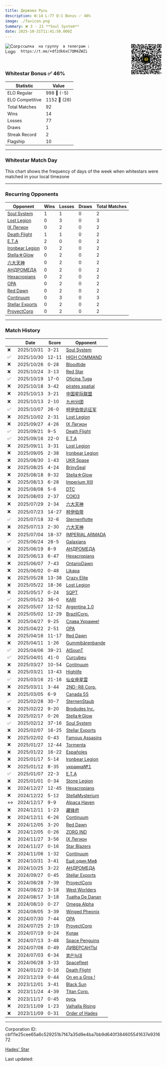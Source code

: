 ```yaml
---
title: ​Держава Русь
description: W:14 L:77 D:1 Bonus ✅ 46%
image: ./favicon.png
Summary: ❌ 3 - 21 **Soul System**
date: 2025-10-31T11:41:50.000Z
---
```

<head>
<link rel="icon" type="image/x-icon" href="./favicon.ico">
</head>
<img align="left" width="50" height="50" src="./favicon.ico" alt="Corp Logo"><img align="right" width="100" height="100" src="./qr.png" alt="QR Code">

```
ссылка  на группу  в телеграм :  https://t.me/+df2dk6xC7QM4ZWZi
```
<br>

### Whitestar Bonus ✅ 46%

| Statistic | Value |
| --- | --- |
| ELO Regular | 998 🔻  (-5)|
| ELO Competitive | 1152 🔺  (26)|
| Total Matches | 92 |
| Wins | 14 |
| Losses | 77 |
| Draws | 1 |
| Streak Record | 2 |
| Flagship | 10 |

---

### Whitestar Match Day

This chart shows the frequency of days of the week when whitestars were matched in your local timezone

<!-- Load Chart.js from jsDelivr CDN -->
<script src="https://cdn.jsdelivr.net/npm/chart.js@4.0.1"></script>

<!-- Create a canvas element where the chart will be rendered -->
<canvas id="myChart" width="400" height="200"></canvas>

<!-- JavaScript code to render the bar chart -->
<script>
    document.addEventListener("DOMContentLoaded", function() {
        // Ensure scanTime is an array; if empty, handle accordingly
        let timestamps = [1761478910,1761387569,1761009557,1760867652,1760409466,1760360186,1759902565,1759899260,1759413093,1758952796,1758503924,1758063995,1757603389,1757128978,1756662670,1756113871,1755662838,1755126159,1754657088,1754224382,1753780273,1753336455,1752811467,1752377026,1751939818,1751220167,1750372777,1749878732,1749383208,1748882907,1748439673,1747962172,1747521662,1747069116,1746623477,1746189861,1745748842,1745310093,1744874657,1744407683,1743967435,1743497407,1743058309,1742603608,1742131788,1741695171,1741263049,1740752505,1740270516,1739815830,1739369887,1738930550,1738490603,1738046750,1737585493,1737147657,1736707385,1736255368,1735798837,1735305455,1734857773,1734419388,1733974084,1733504729,1733460378,1732945237,1732938928,1732265191,1732255878,1730445076,1729919505,1729386126,1727000285,1724394437,1723930750,1723484183,1722861222,1722397236,1721933526,1721478244,1720983293,1720427277,1719985198,1719552467,1719116729,1705470683,1702571064,1701016646,1700399014,1699753965,1699133971,1699133971];

        const fontColor = 'rgba(64, 128, 160, 1)';

        // Function to convert Unix timestamps to day of the week (0=Sunday, 6=Saturday)
        function getDayOfWeek(timestamp) {
            return new Date(timestamp * 1000).getDay();
        }

        // Initialize an array to count occurrences for each day of the week
        let dayCounts = [0, 0, 0, 0, 0, 0, 0];

        // Populate the dayCounts array based on the scanTime data
        timestamps.forEach(ts => {
            let dayOfWeek = getDayOfWeek(ts);
            dayCounts[dayOfWeek]++;
        });

        // Chart.js configuration for the bar chart
        const data = {
            labels: ['Sunday', 'Monday', 'Tuesday', 'Wednesday', 'Thursday', 'Friday', 'Saturday'],
            datasets: [{
                data: dayCounts,
                backgroundColor: [
                    'rgba(0, 191, 255, 0.2)',   // Deep Sky Blue (Sunday)
                    'rgba(135, 206, 250, 0.2)', // Light Sky Blue (Monday)
                    'rgba(173, 216, 230, 0.2)', // Light Blue (Tuesday)
                    'rgba(214, 236, 243, 0.2)', // Custom light blue (Wednesday)
                    'rgba(173, 216, 230, 0.2)', // Light Blue (Thursday)
                    'rgba(135, 206, 250, 0.2)', // Light Sky Blue (Friday)
                    'rgba(0, 191, 255, 0.2)'    // Deep Sky Blue (Saturday)
                ],
                borderColor: [
                    'rgba(0, 191, 255, 1)',
                    'rgba(135, 206, 250, 1)',
                    'rgba(173, 216, 230, 1)',
                    'rgba(214, 236, 243, 1)',
                    'rgba(173, 216, 230, 1)',
                    'rgba(135, 206, 250, 1)',
                    'rgba(0, 191, 255, 1)'
                ],
                borderWidth: 1,
                minBarLength: 5
            }]
        };

        const config = {
            type: 'bar',
            data: data,
            options: {
                scales: {
                    y: {
                        beginAtZero: true,
                        ticks: {
                            stepSize: 1,
                            color: fontColor
                        },
                        grid: {
                            color: 'rgba(255, 255, 255, 0.2)'
                        }
                    },
                    x: {
                        ticks: {
                            color: fontColor
                        },
                        grid: {
                            display: false 
                        }
                    }
                },
                plugins: {
                    legend: {
                        display: false
                    }
                }
            }
        };

        // Render the chart
        const ctx = document.getElementById('myChart').getContext('2d');
        const myChart = new Chart(ctx, config);
    });
</script>
    
---
### Recurring Opponents

| Opponent | Wins | Losses | Draws | Total Matches |
| --- | --- | --- | --- | --- |
| [Soul System](https://ws.tsl.rocks/corp/1723dea490699d1ea8c63e03979aef391a21033bf22d9836452a37542cfc238e/) | 1 | 1 | 0 | 2 |
| [Lost Legion](https://ws.tsl.rocks/corp/451b249473bf36e9f688ffd82a5955f04fc586b1dc545ff81277a4d73af47623/) | 0 | 3 | 0 | 3 |
| [IX Легион](https://ws.tsl.rocks/corp/1621eab3bcc1ebffe496faadcde81cd31c503b2ac667ef88fbf2d64ea1f9908b/) | 0 | 2 | 0 | 2 |
| [Death Flight](https://ws.tsl.rocks/corp/b343459f43f0a7c366dd05dcac02d78c7a8d6cf09c7241e9b558a92e2456e1d4/) | 1 | 1 | 0 | 2 |
| [E\.T\.A](https://ws.tsl.rocks/corp/33dd13a30f1fb86a48aa1e97053cb0d1d12985b0fc5f258edb5f36632dd42082/) | 2 | 0 | 0 | 2 |
| [Ironbear Legion](https://ws.tsl.rocks/corp/256873683be88bf78e3d4f1fda68e669c8be11e78a85f9add19e60facc9831b0/) | 0 | 2 | 0 | 2 |
| [Stella☆Glow](https://ws.tsl.rocks/corp/86a894b97d55e4f65a3cec65d26d528341d8e70b186bcffa2e89f5f681e48396/) | 0 | 2 | 0 | 2 |
| [六大天神](https://ws.tsl.rocks/corp/28f06b2ed8c2d55fe437095ed09cf6559986f0bb3ea5ff99509341b5dbf04d65/) | 0 | 2 | 0 | 2 |
| [АНДРОМЕДА](https://ws.tsl.rocks/corp/1e4e3bc5f21c0b6cd362f404b88f09e18e26a8c0134a31015d6d7577a7230dc9/) | 0 | 2 | 0 | 2 |
| [Hexacropians](https://ws.tsl.rocks/corp/1663ae68266882a1c09b5a4e5a16b97770e86390b7af7bcfc66b46213334a3a2/) | 0 | 2 | 0 | 2 |
| [OPA](https://ws.tsl.rocks/corp/e80002cbc38034342376acee2274117d3b6150fce2d47bbd1dbf75cd06d8e258/) | 0 | 2 | 0 | 2 |
| [Red Dawn](https://ws.tsl.rocks/corp/fee852a2530bc5e3cbe5b2a5fdb224d249eeceeb3688cfd71479344181831328/) | 0 | 2 | 0 | 2 |
| [Continuum](https://ws.tsl.rocks/corp/ea5fb17c8fcf67a15bd5a194549206adba2279a79973a34bcfd0abb1e3cf9107/) | 0 | 3 | 0 | 3 |
| [Stellar Exports](https://ws.tsl.rocks/corp/44e91582df527f0e9d3977b4c713db38b9c73a98e95ba353eccdcc601e64d027/) | 0 | 2 | 0 | 2 |
| [ProyectCorp](https://ws.tsl.rocks/corp/ac76fbb017abc5511e6d39625245f0cd8f145ef5ba96ae1760d7f2389b5e0fe1/) | 0 | 2 | 0 | 2 |

---
### Match History

|  | Date | Score | Opponent |
| --- | --- | --- | --- |
| ❌ | 2025/10/31 | 3-21 | [Soul System](https://ws.tsl.rocks/corp/1723dea490699d1ea8c63e03979aef391a21033bf22d9836452a37542cfc238e/) |
| ✅ | 2025/10/30 | 12-11 | [HIGH COMMAND](https://ws.tsl.rocks/corp/c301e344c877e869eedde9888fe0c1444bdf2c7c7750699fdf80745b983795a2/) |
| ❌ | 2025/10/26 | 0-28 | [Bloodtide](https://ws.tsl.rocks/corp/45a33569cb3d53981db18893d92ddeaebd1f7bbc027226150f2c848f336f1905/) |
| ❌ | 2025/10/24 | 3-13 | [Red Star](https://ws.tsl.rocks/corp/779114322d677f05c7451cf2323327bd6ff62ec9513ba922e38578b0813f3bad/) |
| ✅ | 2025/10/19 | 17-0 | [Oficina Tuga](https://ws.tsl.rocks/corp/2fff67029125a29f7fa3252e0f8387f3ae93c6c59bd05d358723e02f3199db72/) |
| ❌ | 2025/10/18 | 3-42 | [pirates spatial](https://ws.tsl.rocks/corp/3ff4602678e19275d9891fa0d9d34ecd5b9bfaf88bb39e35b30372cac2981a40/) |
| ❌ | 2025/10/13 | 3-21 | [中国星际联盟](https://ws.tsl.rocks/corp/6d595623b3ba17629ed70438d85d84622ba49e733e5d6d57765a9e0a477dfc81/) |
| ❌ | 2025/10/13 | 2-10 | [九州分团](https://ws.tsl.rocks/corp/e7374c31c95ba96f5c59c7c1de632517dd4cec2d4680e25e7f34d077133e4d4f/) |
| ✅ | 2025/10/07 | 26-0 | [柯伊伯带远征军](https://ws.tsl.rocks/corp/32398adc922cc794e11a465894d7c05b991a9fa42402fad019eab4cdf1e6fc57/) |
| ❌ | 2025/10/02 | 2-31 | [Lost Legion](https://ws.tsl.rocks/corp/451b249473bf36e9f688ffd82a5955f04fc586b1dc545ff81277a4d73af47623/) |
| ❌ | 2025/09/27 | 4-26 | [IX Легион](https://ws.tsl.rocks/corp/1621eab3bcc1ebffe496faadcde81cd31c503b2ac667ef88fbf2d64ea1f9908b/) |
| ✅ | 2025/09/21 | 9-5 | [Death Flight](https://ws.tsl.rocks/corp/b343459f43f0a7c366dd05dcac02d78c7a8d6cf09c7241e9b558a92e2456e1d4/) |
| ✅ | 2025/09/16 | 22-0 | [E\.T\.A](https://ws.tsl.rocks/corp/33dd13a30f1fb86a48aa1e97053cb0d1d12985b0fc5f258edb5f36632dd42082/) |
| ❌ | 2025/09/11 | 3-31 | [Lost Legion](https://ws.tsl.rocks/corp/451b249473bf36e9f688ffd82a5955f04fc586b1dc545ff81277a4d73af47623/) |
| ❌ | 2025/09/05 | 2-38 | [Ironbear Legion](https://ws.tsl.rocks/corp/256873683be88bf78e3d4f1fda68e669c8be11e78a85f9add19e60facc9831b0/) |
| ❌ | 2025/08/30 | 1-43 | [UKR Spase](https://ws.tsl.rocks/corp/e7fccd6d3669688f2a3eabd6b676436018d6566397ab5dab1897d1a2a47f2015/) |
| ❌ | 2025/08/25 | 4-24 | [BrinySeal](https://ws.tsl.rocks/corp/05ada6d14c0c53422b434d3d55b1440370f85e96f93c74992cb8c4eb8f5503ba/) |
| ❌ | 2025/08/18 | 9-32 | [Stella☆Glow](https://ws.tsl.rocks/corp/86a894b97d55e4f65a3cec65d26d528341d8e70b186bcffa2e89f5f681e48396/) |
| ❌ | 2025/08/13 | 6-28 | [Imperium XIII](https://ws.tsl.rocks/corp/0d52edf77b0cdeaaea6ebc20a7f5b6a60372b535bf96f556b31e2243dc8ee75a/) |
| ❌ | 2025/08/08 | 5-6 | [DTC](https://ws.tsl.rocks/corp/4be10b4fa74e6bc45ea50d720527bec8db0312f419a419f203b09350d663c755/) |
| ❌ | 2025/08/03 | 2-37 | [СОЮЗ](https://ws.tsl.rocks/corp/068cec010bfee0723895562d4bf580b93628758a762b6918d384fef632d281ab/) |
| ❌ | 2025/07/29 | 2-34 | [六大天神](https://ws.tsl.rocks/corp/28f06b2ed8c2d55fe437095ed09cf6559986f0bb3ea5ff99509341b5dbf04d65/) |
| ❌ | 2025/07/23 | 14-27 | [柯伊伯带](https://ws.tsl.rocks/corp/fc3e5142b08821a025c19f7e687a2ba97cc1e728d81555f077feb04f3839c4a0/) |
| ✅ | 2025/07/18 | 32-6 | [Sternenflotte](https://ws.tsl.rocks/corp/6273be8c33cae6938fe5608aa5cf5a78e740f71dd888477b437e47ec106c0a0d/) |
| ❌ | 2025/07/13 | 2-30 | [六大天神](https://ws.tsl.rocks/corp/28f06b2ed8c2d55fe437095ed09cf6559986f0bb3ea5ff99509341b5dbf04d65/) |
| ❌ | 2025/07/04 | 18-37 | [IMPERIAL ARMADA](https://ws.tsl.rocks/corp/0c33734edc95a1bac88a9df7e0853a3bd835ea682673f097db1c75d6bb14c8da/) |
| ✅ | 2025/06/24 | 28-5 | [Galaxians](https://ws.tsl.rocks/corp/94728c6eb201c1f15c6e2304b5920aa155ccc1a7aac83b574baae51c53a22c5d/) |
| ❌ | 2025/06/19 | 8-9 | [АНДРОМЕДА](https://ws.tsl.rocks/corp/1e4e3bc5f21c0b6cd362f404b88f09e18e26a8c0134a31015d6d7577a7230dc9/) |
| ❌ | 2025/06/13 | 6-47 | [Hexacropians](https://ws.tsl.rocks/corp/1663ae68266882a1c09b5a4e5a16b97770e86390b7af7bcfc66b46213334a3a2/) |
| ❌ | 2025/06/07 | 7-43 | [OntarioDawn](https://ws.tsl.rocks/corp/1a002c71f3aba5da5918941fa2ba4dbbfc183ad52d97d44a25718e07e6b08a03/) |
| ❌ | 2025/06/02 | 0-48 | [Likapa](https://ws.tsl.rocks/corp/430376e86f786afe6d4201e70b5fd09f2cdd41ca6d81ee693737e3361c06a1f4/) |
| ❌ | 2025/05/28 | 13-38 | [Crazy Elite](https://ws.tsl.rocks/corp/ef64e9014b773074470ead0907b9c122bf6bda753de1cddfa01e95a00e9d47dc/) |
| ❌ | 2025/05/22 | 18-36 | [Lost Legion](https://ws.tsl.rocks/corp/451b249473bf36e9f688ffd82a5955f04fc586b1dc545ff81277a4d73af47623/) |
| ❌ | 2025/05/17 | 0-24 | [SQPT](https://ws.tsl.rocks/corp/eabbab0640b8da02ae167f315cf981b2a200e5444eb134a06747d8a84fa10805/) |
| ✅ | 2025/05/12 | 36-0 | [KARI](https://ws.tsl.rocks/corp/4434276aa1aebbe4c0a69ac51dff9c243c5287d00096e12c87e8590318a2ab65/) |
| ❌ | 2025/05/07 | 12-52 | [Argentina 1\.0](https://ws.tsl.rocks/corp/582e7dce954da49eb68cdf263806d5b8f37da4c81a6eef072e63102be0fa5449/) |
| ❌ | 2025/05/02 | 12-29 | [BrazilCorp\.](https://ws.tsl.rocks/corp/623f28fa77360220e64570e6493ec911dc1e814d1686305b7879da48d808d1cf/) |
| ❌ | 2025/04/27 | 9-25 | [Слава Украине\!](https://ws.tsl.rocks/corp/15bb6468a62584f5281a81614dde743b4bbf2196289e4c346da53f96e2e140c1/) |
| ❌ | 2025/04/22 | 2-51 | [OPA](https://ws.tsl.rocks/corp/e80002cbc38034342376acee2274117d3b6150fce2d47bbd1dbf75cd06d8e258/) |
| ❌ | 2025/04/16 | 11-17 | [Red Dawn](https://ws.tsl.rocks/corp/fee852a2530bc5e3cbe5b2a5fdb224d249eeceeb3688cfd71479344181831328/) |
| ❌ | 2025/04/11 | 1-26 | [Gummibärenbande](https://ws.tsl.rocks/corp/7111d11716d236254b3fe2fdc0df09519cbed1ee9cc2c7691983534a3d8e1366/) |
| ✅ | 2025/04/06 | 39-21 | [AlSounT](https://ws.tsl.rocks/corp/b876a825b43edd1e21a7cc515addeb62a832c1126a5e591e562f6475572788d1/) |
| ✅ | 2025/04/01 | 41-0 | [Curcubeu](https://ws.tsl.rocks/corp/a2bdd69ff0d73fcdb3bd9461684b2951dd4df9009b7ea8eae1592efff76e3c59/) |
| ❌ | 2025/03/27 | 10-54 | [Continuum](https://ws.tsl.rocks/corp/ea5fb17c8fcf67a15bd5a194549206adba2279a79973a34bcfd0abb1e3cf9107/) |
| ❌ | 2025/03/21 | 13-43 | [Highlife](https://ws.tsl.rocks/corp/e667e116808de19118853c1729815a3431a83531f951514ab8aa77a345cc8e40/) |
| ✅ | 2025/03/16 | 21-16 | [仙女座星雲](https://ws.tsl.rocks/corp/e8532ebca58cb402f027fdb3db24507799f38a7123ef124fae8ab7591dac77bd/) |
| ❌ | 2025/03/11 | 3-44 | [2ND\-R8 Corp\.](https://ws.tsl.rocks/corp/e97866623598a98454b3a4724b472dc171f5e1aff84b076c43d021f0fabdc702/) |
| ❌ | 2025/03/05 | 6-9 | [Canada 55](https://ws.tsl.rocks/corp/ce9e570030319de84612b35396eceb66e8354735920c430d9f42234066290c56/) |
| ✅ | 2025/02/28 | 30-7 | [SternenStaub](https://ws.tsl.rocks/corp/11f1e8a4d522eaef8cb40c95d07b4533097aa6509ddafd1d7efc1449e8b10f38/) |
| ❌ | 2025/02/22 | 9-20 | [Brodudes Inc\.](https://ws.tsl.rocks/corp/774cdb53f03dd3b0e510fddcc7f25a9f8017a46393076d1acf45954241305466/) |
| ❌ | 2025/02/17 | 0-26 | [Stella☆Glow](https://ws.tsl.rocks/corp/86a894b97d55e4f65a3cec65d26d528341d8e70b186bcffa2e89f5f681e48396/) |
| ✅ | 2025/02/12 | 37-16 | [Soul System](https://ws.tsl.rocks/corp/1723dea490699d1ea8c63e03979aef391a21033bf22d9836452a37542cfc238e/) |
| ❌ | 2025/02/07 | 16-25 | [Stellar Exports](https://ws.tsl.rocks/corp/44e91582df527f0e9d3977b4c713db38b9c73a98e95ba353eccdcc601e64d027/) |
| ❌ | 2025/02/02 | 0-43 | [Famous Assasins](https://ws.tsl.rocks/corp/8a3aea3b3dacfd3dcdb402e896204557e250b07b8a5e04b5814600c66cc1a25b/) |
| ❌ | 2025/01/27 | 12-44 | [Tormenta](https://ws.tsl.rocks/corp/537807f41149f54b040d4f2bc983c7f1fbfa2242ec5566371330e4996e33a195/) |
| ❌ | 2025/01/22 | 16-22 | [Españoles](https://ws.tsl.rocks/corp/cf66069ff643cba9698afa591edab643607ea729973280dac06b6ea7e61e5ee2/) |
| ❌ | 2025/01/17 | 5-14 | [Ironbear Legion](https://ws.tsl.rocks/corp/256873683be88bf78e3d4f1fda68e669c8be11e78a85f9add19e60facc9831b0/) |
| ❌ | 2025/01/12 | 8-35 | [украина№1](https://ws.tsl.rocks/corp/c764dc8c07d1ae2ce06aba821c24a7106f169a21b59e724b0216cd8586cde6a6/) |
| ✅ | 2025/01/07 | 22-3 | [E\.T\.A](https://ws.tsl.rocks/corp/33dd13a30f1fb86a48aa1e97053cb0d1d12985b0fc5f258edb5f36632dd42082/) |
| ❌ | 2025/01/01 | 0-34 | [Stone Legion](https://ws.tsl.rocks/corp/60cd15c27192f777f2e4abc413a83d4ab33bbccd7764a387afd2347dcd3d751a/) |
| ❌ | 2024/12/27 | 12-45 | [Hexacropians](https://ws.tsl.rocks/corp/1663ae68266882a1c09b5a4e5a16b97770e86390b7af7bcfc66b46213334a3a2/) |
| ❌ | 2024/12/22 | 5-12 | [StellaMysterium](https://ws.tsl.rocks/corp/cfaaa81ed93cc9361ade470c3414c73ecf77068badd68d624c7b3f486d142b10/) |
| ↔️ | 2024/12/17 | 9-9 | [Alpaca Haven](https://ws.tsl.rocks/corp/e93a2f2efda24a65c8ee7eb57fbb269e19b2b1c28a67c6c7c3339b8c90f7726b/) |
| ❌ | 2024/12/11 | 1-23 | [藏锋府](https://ws.tsl.rocks/corp/8a6ebb9fc9c600eaff20a0c3412ffe6587128f871fcf51982046843ff4e7acc4/) |
| ❌ | 2024/12/11 | 6-26 | [Continuum](https://ws.tsl.rocks/corp/ea5fb17c8fcf67a15bd5a194549206adba2279a79973a34bcfd0abb1e3cf9107/) |
| ❌ | 2024/12/05 | 3-20 | [Red Dawn](https://ws.tsl.rocks/corp/fee852a2530bc5e3cbe5b2a5fdb224d249eeceeb3688cfd71479344181831328/) |
| ❌ | 2024/12/05 | 0-26 | [ZORG IND](https://ws.tsl.rocks/corp/61902ac82b4e5d8b9740d8f783424bbf4f0c804602e644fcb3d6e0447457776f/) |
| ❌ | 2024/11/27 | 3-56 | [IX Легион](https://ws.tsl.rocks/corp/1621eab3bcc1ebffe496faadcde81cd31c503b2ac667ef88fbf2d64ea1f9908b/) |
| ❌ | 2024/11/27 | 0-16 | [Star Blazers](https://ws.tsl.rocks/corp/f179acb7b919d9d3185f1fcd66bb17d5e257feab5039bcbf6efb5c8cd6f5c057/) |
| ❌ | 2024/11/06 | 1-32 | [Continuum](https://ws.tsl.rocks/corp/ea5fb17c8fcf67a15bd5a194549206adba2279a79973a34bcfd0abb1e3cf9107/) |
| ❌ | 2024/10/31 | 3-41 | [Ещё один Миф](https://ws.tsl.rocks/corp/b091930b1e7a5540c2cfaa75d184dc82314a1248bbd6e4daae0867f3f248a19f/) |
| ❌ | 2024/10/25 | 3-22 | [АНДРОМЕДА](https://ws.tsl.rocks/corp/1e4e3bc5f21c0b6cd362f404b88f09e18e26a8c0134a31015d6d7577a7230dc9/) |
| ❌ | 2024/09/27 | 0-45 | [Stellar Exports](https://ws.tsl.rocks/corp/44e91582df527f0e9d3977b4c713db38b9c73a98e95ba353eccdcc601e64d027/) |
| ❌ | 2024/08/28 | 7-39 | [ProyectCorp](https://ws.tsl.rocks/corp/ac76fbb017abc5511e6d39625245f0cd8f145ef5ba96ae1760d7f2389b5e0fe1/) |
| ❌ | 2024/08/22 | 3-18 | [West Worlders](https://ws.tsl.rocks/corp/aad051ec6b980cc52fb4777aef113d9e28a72aab40fda65aa9cdbf477b8e390a/) |
| ❌ | 2024/08/17 | 3-18 | [Tuatha De Danan](https://ws.tsl.rocks/corp/7741dbd0c9e7ddbc162e374691cb3346e4bb6600840f7962ec4a4414d5d2f780/) |
| ❌ | 2024/08/10 | 0-27 | [Omega Alpha](https://ws.tsl.rocks/corp/b6e23a3f1f3a3c735c694624b273dcd7da2f8bd13a5ac2b36a8ad39737b1d062/) |
| ❌ | 2024/08/05 | 3-39 | [Winged Pheonix](https://ws.tsl.rocks/corp/6b9f3e0b419f79343ffd4a8134703379db0e4591879151cbc3ef6a3ff825a2d3/) |
| ❌ | 2024/07/30 | 7-44 | [OPA](https://ws.tsl.rocks/corp/e80002cbc38034342376acee2274117d3b6150fce2d47bbd1dbf75cd06d8e258/) |
| ❌ | 2024/07/25 | 2-19 | [ProyectCorp](https://ws.tsl.rocks/corp/ac76fbb017abc5511e6d39625245f0cd8f145ef5ba96ae1760d7f2389b5e0fe1/) |
| ❌ | 2024/07/19 | 0-24 | [Кулак](https://ws.tsl.rocks/corp/8690c5dbe16d9d069bed96f14a2f11a942c4259147f0623fa224dc50f4009b36/) |
| ❌ | 2024/07/13 | 3-48 | [Space Penguins](https://ws.tsl.rocks/corp/6255ba7dab1bd2b150825874d1fea70b029dc79434f293d47518c27b0376e286/) |
| ❌ | 2024/07/08 | 0-49 | [ДИВЕРСАНТЫ](https://ws.tsl.rocks/corp/888c6867d19667e4ed2d1c33723960d52d5f92fd8a93eb6ff380d218604939fb/) |
| ❌ | 2024/07/03 | 6-34 | [붉은늑대](https://ws.tsl.rocks/corp/43d32b05645aaa9415d1c04ecbcea520d2ed5b90304770cb0ab3813cb86e2f49/) |
| ❌ | 2024/06/28 | 3-33 | [Spacefleet](https://ws.tsl.rocks/corp/517f7b257f68936f7a95a478d6923776a2549b88897bae628fd35b23572d3cbd/) |
| ❌ | 2024/01/22 | 0-16 | [Death Flight](https://ws.tsl.rocks/corp/b343459f43f0a7c366dd05dcac02d78c7a8d6cf09c7241e9b558a92e2456e1d4/) |
| ❌ | 2023/12/19 | 0-44 | [On en a Gros \!](https://ws.tsl.rocks/corp/eee919ee67cd5b7eb62548219cd7981660ab85d08ab0fe23b83f1849ca6cf8c6/) |
| ❌ | 2023/12/01 | 3-41 | [Black Sun](https://ws.tsl.rocks/corp/696ca774d5aafa8bb17ba1f82e16b8751b9775c85e733177827be58093cd7b9e/) |
| ❌ | 2023/11/24 | 4-39 | [Titan Corp\.](https://ws.tsl.rocks/corp/c87b86a6baab08254d7226396a20c74fe0972f64fab6fee405914076e111193c/) |
| ❌ | 2023/11/17 | 0-45 | [русь](https://ws.tsl.rocks/corp/74b60d3e331a6a56ea4d17f4444f02a50808c013285ee0e0ccd54e4594e5e11b/) |
| ❌ | 2023/11/09 | 1-23 | [Valhalla Rising](https://ws.tsl.rocks/corp/8843a04f5528aa779a62f129af7ef619b90742807f0d436ae85a69870206b254/) |
| ❌ | 2023/11/09 | 0-31 | [Order of Hades](https://ws.tsl.rocks/corp/2aeceaa4796794f014cd422b48bad9f5627e35a758de0255216a519db709ce81/) |

---
Corporation ID: cbf11e25cee65a6c529251b7f47a35d9e4ba7bb9d640f384605541637e931672

[Hades' Star](https://www.hadesstar.com)
<script src="/assets/localtime.js"></script>
<div>
  Last updated: <span class="last-updated-date" data-unix-time="1761910910"></span>
</div>